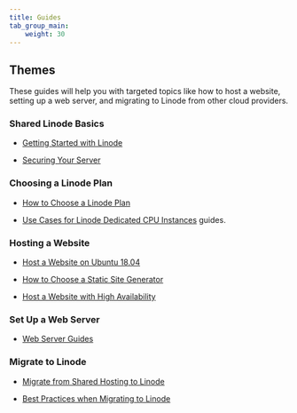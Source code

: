 ```yaml
---
title: Guides
tab_group_main:
    weight: 30
---
```


## Themes

These guides will help you with targeted topics like how to host a website, setting up a web server, and migrating to Linode from other cloud providers.

### Shared Linode Basics

- [Getting Started with Linode](/docs/getting-started/)

- [Securing Your Server](/docs/security/securing-your-server/)

### Choosing a Linode Plan

- [How to Choose a Linode Plan](/docs/platform/how-to-choose-a-linode-plan/#1-shared)

- [Use Cases for Linode Dedicated CPU Instances](/docs/platform/dedicated-cpu/dedicated-cpu-use-cases/) guides.

### Hosting a Website

- [Host a Website on Ubuntu 18.04](/docs/websites/hosting-a-website-ubuntu-18-04/)

- [How to Choose a Static Site Generator](/docs/websites/static-sites/how-to-choose-static-site-generator/)

- [Host a Website with High Availability](/docs/websites/host-a-website-with-high-availability/)

### Set Up a Web Server

- [Web Server Guides](/docs/web-servers/)

### Migrate to Linode

- [Migrate from Shared Hosting to Linode](/docs/platform/migrate-to-linode/migrate-from-shared-hosting-to-linode/)

- [Best Practices when Migrating to Linode](/docs/platform/migrate-to-linode/best-practices-when-migrating-to-linode/)